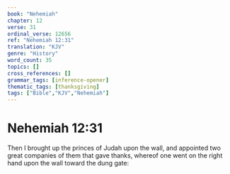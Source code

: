 ```yaml
---
book: "Nehemiah"
chapter: 12
verse: 31
ordinal_verse: 12656
ref: "Nehemiah 12:31"
translation: "KJV"
genre: "History"
word_count: 35
topics: []
cross_references: []
grammar_tags: [inference-opener]
thematic_tags: [thanksgiving]
tags: ["Bible","KJV","Nehemiah"]
---
```


# Nehemiah 12:31

Then I brought up the princes of Judah upon the wall, and appointed two great companies of them that gave thanks, whereof one went on the right hand upon the wall toward the dung gate:
